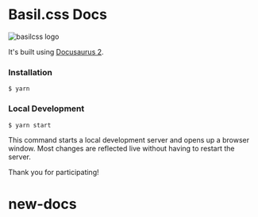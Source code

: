# Basil.css Docs

![basilcss logo](./img/basilcss-transparent.png)

It's built using [Docusaurus 2](https://docusaurus.io/).

### Installation

```
$ yarn
```

### Local Development

```
$ yarn start
```

This command starts a local development server and opens up a browser window. Most changes are reflected live without having to restart the server.

Thank you for participating!
# new-docs
